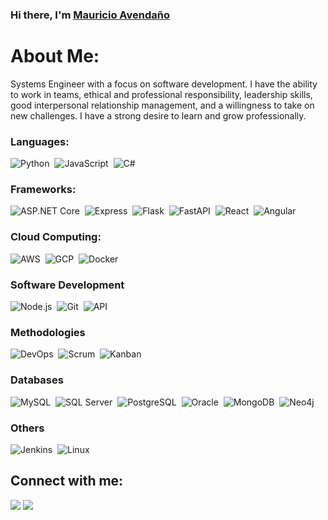 ### Hi there, I'm [Mauricio Avendaño](https://github.com/Sirmauricio10000/Sirmauricio10000)

<h1> About Me: </h1>
Systems Engineer with a focus on software development. I have the ability to work in teams, ethical and professional responsibility, leadership skills, good interpersonal relationship management, and a willingness to take on new challenges. I have a strong desire to learn and grow professionally.

### Languages:
![Python](https://img.shields.io/badge/Python-3776AB?style=for-the-badge&logo=python&logoColor=white)&nbsp;
![JavaScript](https://img.shields.io/badge/JavaScript-F7DF1E?style=for-the-badge&logo=javascript&logoColor=black)&nbsp;
![C#](https://img.shields.io/badge/C%23-239120?style=for-the-badge&logo=c-sharp&logoColor=white)&nbsp;

### Frameworks:
![ASP.NET Core](https://img.shields.io/badge/ASP.NET%20Core-512BD4?style=for-the-badge&logo=.net&logoColor=white)&nbsp;
![Express](https://img.shields.io/badge/Express-000000?style=for-the-badge&logo=express&logoColor=white)&nbsp;
![Flask](https://img.shields.io/badge/Flask-000000?style=for-the-badge&logo=flask&logoColor=white)&nbsp;
![FastAPI](https://img.shields.io/badge/FastAPI-009688?style=for-the-badge&logo=fastapi&logoColor=white)&nbsp;
![React](https://img.shields.io/badge/React-61DAFB?style=for-the-badge&logo=react&logoColor=black)&nbsp;
![Angular](https://img.shields.io/badge/Angular-DD0031?style=for-the-badge&logo=angular&logoColor=white)&nbsp;

### Cloud Computing:
![AWS](https://img.shields.io/badge/AWS-232F3E?style=for-the-badge&logo=amazon-aws&logoColor=white)&nbsp;
![GCP](https://img.shields.io/badge/GCP-4285F4?style=for-the-badge&logo=google-cloud&logoColor=white)&nbsp;
![Docker](https://img.shields.io/badge/Docker-2496ED?style=for-the-badge&logo=docker&logoColor=white)&nbsp;

### Software Development
![Node.js](https://img.shields.io/badge/Node.js-339933?style=for-the-badge&logo=node.js&logoColor=white)&nbsp;
![Git](https://img.shields.io/badge/Git-F05032?style=for-the-badge&logo=git&logoColor=white)&nbsp;
![API](https://img.shields.io/badge/API_Development-009688?style=for-the-badge&logo=postman&logoColor=white)&nbsp;

### Methodologies
![DevOps](https://img.shields.io/badge/DevOps-333333?style=for-the-badge&logo=dev.to&logoColor=white)&nbsp;
![Scrum](https://img.shields.io/badge/Scrum-6DB33F?style=for-the-badge&logo=scrumalliance&logoColor=white)&nbsp;
![Kanban](https://img.shields.io/badge/Kanban-009688?style=for-the-badge&logo=leanpub&logoColor=white)&nbsp;

### Databases
![MySQL](https://img.shields.io/badge/MySQL-4479A1?style=for-the-badge&logo=mysql&logoColor=white)&nbsp;
![SQL Server](https://img.shields.io/badge/SQL_Server-CC2927?style=for-the-badge&logo=microsoft-sql-server&logoColor=white)&nbsp;
![PostgreSQL](https://img.shields.io/badge/PostgreSQL-336791?style=for-the-badge&logo=postgresql&logoColor=white)&nbsp;
![Oracle](https://img.shields.io/badge/Oracle-F80000?style=for-the-badge&logo=oracle&logoColor=white)&nbsp;
![MongoDB](https://img.shields.io/badge/MongoDB-47A248?style=for-the-badge&logo=mongodb&logoColor=white)&nbsp;
![Neo4j](https://img.shields.io/badge/Neo4j-008CC1?style=for-the-badge&logo=neo4j&logoColor=white)&nbsp;


### Others
![Jenkins](https://img.shields.io/badge/Jenkins-D24939?style=for-the-badge&logo=jenkins&logoColor=white)&nbsp;
![Linux](https://img.shields.io/badge/Linux-FCC624?style=for-the-badge&logo=linux&logoColor=black)&nbsp;


## Connect with me:

<p align = "center">

[<img src ="https://img.shields.io/badge/website-%23.svg?&style=for-the-badge&logo=www&logoColor=white%22&color=black">](https://github.com/Sirmauricio10000)
[<img src="https://img.shields.io/badge/linkedin-%2312100E.svg?&style=for-the-badge&logo=linkedin&logoColor=white&color=black" />](https://www.linkedin.com/in/mauricio-avenda%C3%B1o-gonzalez-00032821b/)
</p>



<!--
**Sirmauricio10000/Sirmauricio10000** is a ✨ _special_ ✨ repository because its `README.md` (this file) appears on your GitHub profile.



Here are some ideas to get you started:
-  Full-Stack Developer
- 🔭 I’m currently working on a mobile application for manage integrated transportation routes on Valledupar, Cesar, Colombia.
- 🌱 I’m currently learning Laravel, PHP, Springboot, Java.
-->
